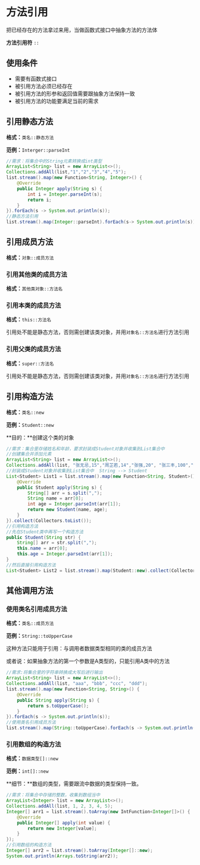 # 方法引用

把已经存在的方法拿过来用，当做函数式接口中抽象方法的方法体

**方法引用符**  `::`

## 使用条件

- 需要有函数式接口
- 被引用方法必须已经存在
- 被引用方法的形参和返回值需要跟抽象方法保持一致
- 被引用方法的功能要满足当前的需求

## 引用静态方法

**格式：**`类名::静态方法`

**范例：**`Interger::parseInt`

```java
//需求：将集合中的String元素转换成int类型
ArrayList<String> list = new ArrayList<>();
Collections.addAll(list,"1","2","3","4","5");
list.stream().map(new Function<String, Integer>() {
    @Override
    public Integer apply(String s) {
        int i = Integer.parseInt(s);
        return i;
    }
}).forEach(s -> System.out.println(s));
//静态方法引用
list.stream().map(Integer::parseInt).forEach(s-> System.out.println(s));
```



## 引用成员方法

**格式：**`对象::成员方法`

### 引用其他类的成员方法

**格式：**`其他类对象::方法名`

### 引用本类的成员方法

**格式：**`this::方法名`

引用处不能是静态方法，否则需创建该类对象，并用`对象名::方法名`进行方法引用

### 引用父类的成员方法

**格式：**`super::方法名`

引用处不能是静态方法，否则需创建该类对象，并用`对象名::方法名`进行方法引用



## 引用构造方法

**格式：**`类名::new`

**范例：**`Student::new`

**目的：**创建这个类的对象

```java
//需求：集合里存储姓名和年龄，要求封装成Student对象并收集到List集合中
//创建集合并添加元素
ArrayList<String> list = new ArrayList<>();
Collections.addAll(list, "张无忌,15","周芷若,14","张强,20", "张三丰,100","谢广坤,41");
//封装成Student对象并收集到List集合中  String --> Student
List<Student> List1 = list.stream().map(new Function<String, Student>() {
    @Override
    public Student apply(String s) {
        String[] arr = s.split(",");
        String name = arr[0];
        int age = Integer.parseInt(arr[1]);
        return new Student(name, age);
    }
}).collect(Collectors.toList());
//引用构造方法
//先在Student类中再写一个构造方法
public Student(String str) {
    String[] arr = str.split(",");
    this.name = arr[0];
    this.age = Integer.parseInt(arr[1]);
}
//然后直接引用构造方法
List<Student> List2 = list.stream().map(Student::new).collect(Collectors.toList());
```



## 其他调用方法

### 使用类名引用成员方法

**格式：**`类名::成员方法`

**范例：**`String::toUpperCase`

这种方法只能用于引用：与调用者数据类型相同的类的成员方法

或者说：如果抽象方法的第一个参数是A类型的，只能引用A类中的方法

```java
//需求:将集合里的字符串转换成大写后进行输出
ArrayList<String> list = new ArrayList<>();
Collections.addAll(list, "aaa", "bbb", "ccc", "ddd");
list.stream().map(new Function<String, String>() {
    @Override
    public String apply(String s) {
        return s.toUpperCase();
    }
}).forEach(s -> System.out.println(s));
//使用类名引用成员方法
list.stream().map(String::toUpperCase).forEach(s -> System.out.println(s));
```



### 引用数组的构造方法

**格式：**`数据类型[]::new`

**范例：**`int[]::new`

**细节：**数组的类型，需要跟流中数据的类型保持一致。

```java
//需求：将集合中存储的整数，收集到数组当中
ArrayList<Integer> list = new ArrayList<>();
Collections.addAll(list, 1, 2, 3, 4, 5);
Integer[] arr1 = list.stream().toArray(new IntFunction<Integer[]>() {
    @Override
    public Integer[] apply(int value) {
        return new Integer[value];
    }
});
//引用数组的构造方法
Integer[] arr2 = list.stream().toArray(Integer[]::new);
System.out.println(Arrays.toString(arr2));
```

